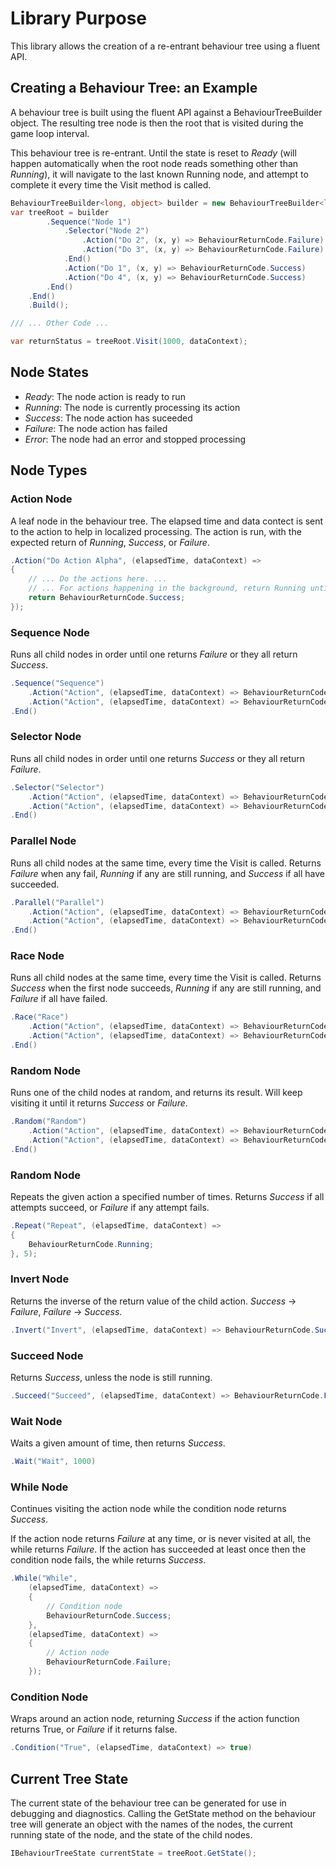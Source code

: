 # Library Purpose
This library allows the creation of a re-entrant behaviour tree using a fluent API.

## Creating a Behaviour Tree: an Example
A behaviour tree is built using the fluent API against a BehaviourTreeBuilder object. The resulting tree node is then the root that is visited during the game loop interval.

This behaviour tree is re-entrant. Until the state is reset to *Ready* (will happen automatically when the root node reads something other than *Running*), it will navigate to the last known Running node, and attempt to complete it every time the Visit method is called. 

```C#
BehaviourTreeBuilder<long, object> builder = new BehaviourTreeBuilder<long, object>("Main");
var treeRoot = builder
        .Sequence("Node 1")
            .Selector("Node 2")
                .Action("Do 2", (x, y) => BehaviourReturnCode.Failure)
                .Action("Do 3", (x, y) => BehaviourReturnCode.Failure)
            .End()
            .Action("Do 1", (x, y) => BehaviourReturnCode.Success)
            .Action("Do 4", (x, y) => BehaviourReturnCode.Success)
        .End()
    .End()
    .Build();

/// ... Other Code ...

var returnStatus = treeRoot.Visit(1000, dataContext);
```

## Node States

- *Ready*: The node action is ready to run
- *Running*: The node is currently processing its action
- *Success*: The node action has suceeded
- *Failure*: The node action has failed
- *Error*: The node had an error and stopped processing

## Node Types

### Action Node
A leaf node in the behaviour tree. The elapsed time and data contect is sent to the action to help in localized processing. The action is run, with the expected return of *Running*, *Success*, or *Failure*.

```C#
.Action("Do Action Alpha", (elapsedTime, dataContext) => 
{
	// ... Do the actions here. ...
	// ... For actions happening in the background, return Running until complete ...
	return BehaviourReturnCode.Success;
});
```
### Sequence Node
Runs all child nodes in order until one returns *Failure* or they all return *Success*.

```C#
.Sequence("Sequence")
    .Action("Action", (elapsedTime, dataContext) => BehaviourReturnCode.Success)
    .Action("Action", (elapsedTime, dataContext) => BehaviourReturnCode.Success)
.End()
```

### Selector Node
Runs all child nodes in order until one returns *Success* or they all return *Failure*.

```C#
.Selector("Selector")
    .Action("Action", (elapsedTime, dataContext) => BehaviourReturnCode.Failure)
    .Action("Action", (elapsedTime, dataContext) => BehaviourReturnCode.Success)
.End()
```

### Parallel Node
Runs all child nodes at the same time, every time the Visit is called. Returns *Failure* when any fail, *Running* if any are still running, and *Success* if all have succeeded.

```C#
.Parallel("Parallel")
    .Action("Action", (elapsedTime, dataContext) => BehaviourReturnCode.Running)
    .Action("Action", (elapsedTime, dataContext) => BehaviourReturnCode.Success)
.End()
```

### Race Node
Runs all child nodes at the same time, every time the Visit is called. Returns *Success* when the first node succeeds, *Running* if any are still running, and *Failure* if all have failed.

```C#
.Race("Race")
    .Action("Action", (elapsedTime, dataContext) => BehaviourReturnCode.Running)
    .Action("Action", (elapsedTime, dataContext) => BehaviourReturnCode.Success)
.End()
```

### Random Node
Runs one of the child nodes at random, and returns its result. Will keep visiting it until it returns *Success* or *Failure*.

```C#
.Random("Random")
    .Action("Action", (elapsedTime, dataContext) => BehaviourReturnCode.Running)
    .Action("Action", (elapsedTime, dataContext) => BehaviourReturnCode.Success)
.End()
```

### Random Node
Repeats the given action a specified number of times. Returns *Success* if all attempts succeed, or *Failure* if any attempt fails.

```C#
.Repeat("Repeat", (elapsedTime, dataContext) => 
{
	BehaviourReturnCode.Running;
}, 5);
```

### Invert Node
Returns the inverse of the return value of the child action. *Success* -> *Failure*, *Failure* -> *Success*.

```C#
.Invert("Invert", (elapsedTime, dataContext) => BehaviourReturnCode.Success) // Becomes Failure
```

### Succeed Node
Returns *Success*, unless the node is still running.

```C#
.Succeed("Succeed", (elapsedTime, dataContext) => BehaviourReturnCode.Failure)
```

### Wait Node
Waits a given amount of time, then returns *Success*.

```C#
.Wait("Wait", 1000)
```

### While Node
Continues visiting the action node while the condition node returns *Success*.

If the action node returns *Failure* at any time, or is never visited at all, the while returns *Failure*. If the action has succeeded at least once then the condition node fails, the while returns *Success*.

```C#
.While("While", 
	(elapsedTime, dataContext) => 
	{
		// Condition node
		BehaviourReturnCode.Success;
	}, 
	(elapsedTime, dataContext) => 
	{
		// Action node
		BehaviourReturnCode.Failure;
	});
```

### Condition Node
Wraps around an action node, returning *Success* if the action function returns True, or *Failure* if it returns false.

```C#
.Condition("True", (elapsedTime, dataContext) => true)
```

## Current Tree State
The current state of the behaviour tree can be generated for use in debugging and diagnostics. Calling the GetState method on the behaviour tree will generate an object with the names of the nodes, the current running state of the node, and the state of the child nodes.

```C#
IBehaviourTreeState currentState = treeRoot.GetState();
```